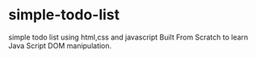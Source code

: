 # simple-todo-list
simple todo list using html,css and javascript
Built From Scratch to learn Java Script DOM manipulation.
